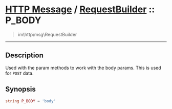 # [HTTP Message](http.md) / [RequestBuilder](http-RequestBuilder.md) :: P_BODY
 > im\http\msg\RequestBuilder
____

## Description
Used with the param methods to work with the body params.
This is used for `POST` data.

## Synopsis
```php
string P_BODY = 'body'
```
